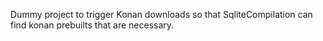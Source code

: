 Dummy project to trigger Konan downloads so that SqliteCompilation can find konan
prebuilts that are necessary.